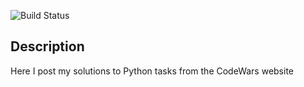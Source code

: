 ![Build Status](https://www.codewars.com/users/GeekCeo/badges/large)

## Description ##
Here I post my solutions to Python tasks from the CodeWars website
